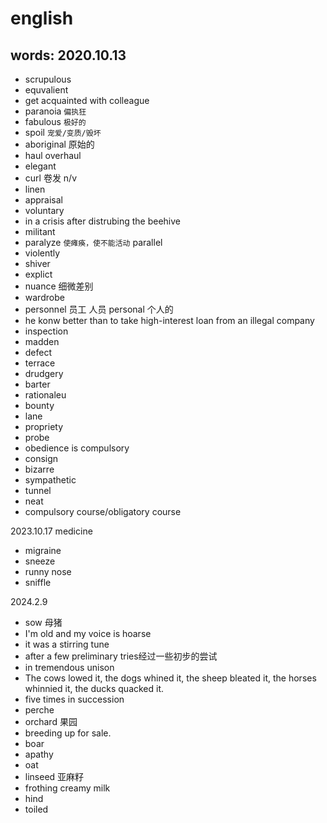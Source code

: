 # english

## words: 2020.10.13

- scrupulous
- equvalient
- get acquainted with colleague
- paranoia `偏执狂`
- fabulous `极好的`
- spoil `宠爱/变质/毁坏`
- aboriginal 原始的
- haul overhaul
- elegant
- curl 卷发 n/v
- linen
- appraisal
- voluntary
- in a crisis after distrubing the beehive
- militant 
- paralyze `使瘫痪，使不能活动` parallel
- violently
- shiver
- explict
- nuance 细微差别
- wardrobe
- personnel 员工 人员 personal 个人的
- he konw better than to take high-interest loan from an illegal company
- inspection
- madden
- defect
- terrace
- drudgery
- barter
- rationaleu
- bounty
- lane
- propriety
- probe
- obedience is compulsory
- consign
- bizarre
- sympathetic
- tunnel
- neat
- compulsory course/obligatory course

2023.10.17 medicine
- migraine
- sneeze
- runny nose
- sniffle

2024.2.9
- sow  母猪
- I'm old and my voice is hoarse
- it was a stirring tune
- after a few preliminary tries经过一些初步的尝试
- in tremendous unison
- The cows lowed it, the dogs whined it, the sheep bleated it, the horses whinnied it, the ducks quacked it.
- five times in succession
- perche
- orchard 果园
- breeding up for sale.
- boar
- apathy
- oat
- linseed 亚麻籽
- frothing creamy milk
- hind
- toiled